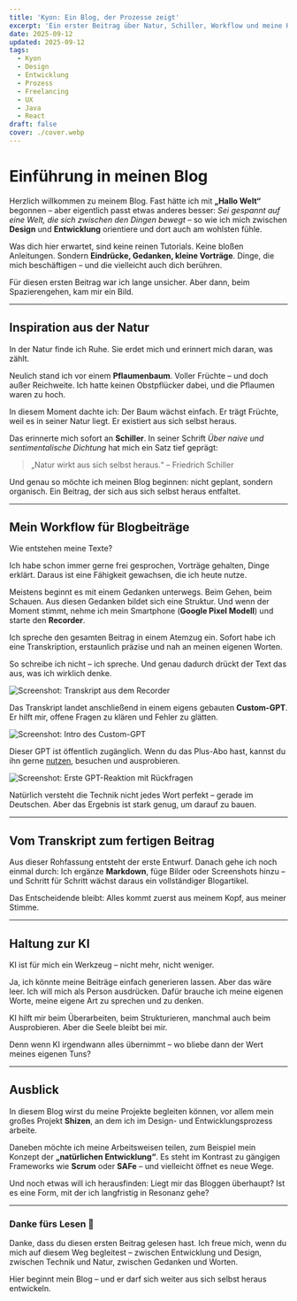 ```yaml
---
title: 'Kyon: Ein Blog, der Prozesse zeigt'
excerpt: 'Ein erster Beitrag über Natur, Schiller, Workflow und meine Haltung zur KI.'
date: 2025-09-12
updated: 2025-09-12
tags:
  - Kyon
  - Design
  - Entwicklung
  - Prozess
  - Freelancing
  - UX
  - Java
  - React
draft: false
cover: ./cover.webp
---
```


# Einführung in meinen Blog

Herzlich willkommen zu meinem Blog. Fast hätte ich mit **„Hallo Welt“** begonnen – aber eigentlich passt etwas anderes besser: _Sei gespannt auf eine Welt, die sich zwischen den Dingen bewegt_ – so wie ich mich zwischen **Design** und **Entwicklung** orientiere und dort auch am wohlsten fühle.

Was dich hier erwartet, sind keine reinen Tutorials. Keine bloßen Anleitungen. Sondern **Eindrücke, Gedanken, kleine Vorträge**. Dinge, die mich beschäftigen – und die vielleicht auch dich berühren.

Für diesen ersten Beitrag war ich lange unsicher. Aber dann, beim Spazierengehen, kam mir ein Bild.

---

## Inspiration aus der Natur

In der Natur finde ich Ruhe. Sie erdet mich und erinnert mich daran, was zählt.

Neulich stand ich vor einem **Pflaumenbaum**. Voller Früchte – und doch außer Reichweite. Ich hatte keinen Obstpflücker dabei, und die Pflaumen waren zu hoch.

In diesem Moment dachte ich: Der Baum wächst einfach. Er trägt Früchte, weil es in seiner Natur liegt. Er existiert aus sich selbst heraus.

Das erinnerte mich sofort an **Schiller**. In seiner Schrift _Über naive und sentimentalische Dichtung_ hat mich ein Satz tief geprägt:

> „Natur wirkt aus sich selbst heraus.“ – Friedrich Schiller

Und genau so möchte ich meinen Blog beginnen: nicht geplant, sondern organisch. Ein Beitrag, der sich aus sich selbst heraus entfaltet.

---

## Mein Workflow für Blogbeiträge

Wie entstehen meine Texte?

Ich habe schon immer gerne frei gesprochen, Vorträge gehalten, Dinge erklärt. Daraus ist eine Fähigkeit gewachsen, die ich heute nutze.

Meistens beginnt es mit einem Gedanken unterwegs. Beim Gehen, beim Schauen. Aus diesen Gedanken bildet sich eine Struktur. Und wenn der Moment stimmt, nehme ich mein Smartphone (**Google Pixel Modell**) und starte den **Recorder**.

Ich spreche den gesamten Beitrag in einem Atemzug ein. Sofort habe ich eine Transkription, erstaunlich präzise und nah an meinen eigenen Worten.

So schreibe ich nicht – ich spreche. Und genau dadurch drückt der Text das aus, was ich wirklich denke.

![Screenshot: Transkript aus dem Recorder](screenshot-transkript.webp)

Das Transkript landet anschließend in einem eigens gebauten **Custom-GPT**. Er hilft mir, offene Fragen zu klären und Fehler zu glätten.

![Screenshot: Intro des Custom-GPT](screenshot-custom-gpt-intro.webp)

Dieser GPT ist öffentlich zugänglich. Wenn du das Plus-Abo hast, kannst du ihn gerne [nutzen](https://chatgpt.com/g/g-682b43bb8ecc81918b4393c5714669d0-transkriptor-3000), besuchen und ausprobieren.

![Screenshot: Erste GPT-Reaktion mit Rückfragen](screenshot-gpt-reaktion.webp)

Natürlich versteht die Technik nicht jedes Wort perfekt – gerade im Deutschen. Aber das Ergebnis ist stark genug, um darauf zu bauen.

---

## Vom Transkript zum fertigen Beitrag

Aus dieser Rohfassung entsteht der erste Entwurf. Danach gehe ich noch einmal durch: Ich ergänze **Markdown**, füge Bilder oder Screenshots hinzu – und Schritt für Schritt wächst daraus ein vollständiger Blogartikel.

Das Entscheidende bleibt: Alles kommt zuerst aus meinem Kopf, aus meiner Stimme.

---

## Haltung zur KI

KI ist für mich ein Werkzeug – nicht mehr, nicht weniger.

Ja, ich könnte meine Beiträge einfach generieren lassen. Aber das wäre leer. Ich will mich als Person ausdrücken. Dafür brauche ich meine eigenen Worte, meine eigene Art zu sprechen und zu denken.

KI hilft mir beim Überarbeiten, beim Strukturieren, manchmal auch beim Ausprobieren. Aber die Seele bleibt bei mir.

Denn wenn KI irgendwann alles übernimmt – wo bliebe dann der Wert meines eigenen Tuns?

---

## Ausblick

In diesem Blog wirst du meine Projekte begleiten können, vor allem mein großes Projekt **Shizen**, an dem ich im Design- und Entwicklungsprozess arbeite.

Daneben möchte ich meine Arbeitsweisen teilen, zum Beispiel mein Konzept der **„natürlichen Entwicklung“**. Es steht im Kontrast zu gängigen Frameworks wie **Scrum** oder **SAFe** – und vielleicht öffnet es neue Wege.

Und noch etwas will ich herausfinden: Liegt mir das Bloggen überhaupt? Ist es eine Form, mit der ich langfristig in Resonanz gehe?

---

### Danke fürs Lesen 🙏

Danke, dass du diesen ersten Beitrag gelesen hast. Ich freue mich, wenn du mich auf diesem Weg begleitest – zwischen Entwicklung und Design, zwischen Technik und Natur, zwischen Gedanken und Worten.

Hier beginnt mein Blog – und er darf sich weiter aus sich selbst heraus entwickeln.
